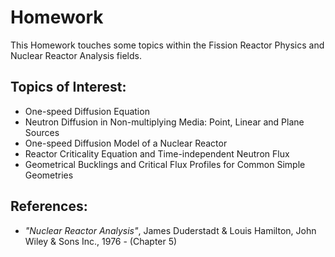 # Homework 

This Homework touches some topics within the Fission Reactor Physics and Nuclear Reactor Analysis fields.

## Topics of Interest:
* One-speed Diffusion Equation
* Neutron Diffusion in Non-multiplying Media: Point, Linear and Plane Sources
* One-speed Diffusion Model of a Nuclear Reactor 
* Reactor Criticality Equation and Time-independent Neutron Flux
* Geometrical Bucklings and Critical Flux Profiles for Common Simple Geometries

## References:
* *"Nuclear Reactor Analysis"*, James Duderstadt & Louis Hamilton, John Wiley & Sons Inc., 1976 - (Chapter 5)
